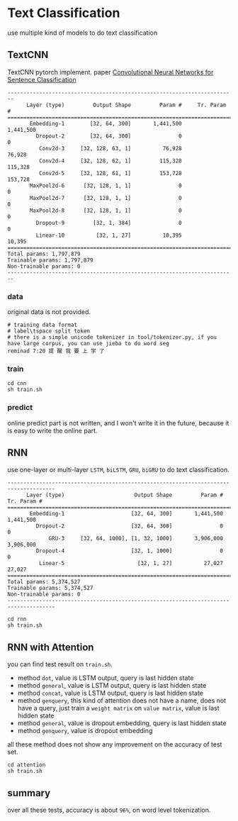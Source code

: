 # Text Classification
use multiple kind of models to do text classification

## TextCNN
TextCNN pytorch implement. paper [Convolutional Neural Networks for Sentence Classification](https://arxiv.org/abs/1408.5882)

```
------------------------------------------------------------------------
      Layer (type)         Output Shape         Param #     Tr. Param #
========================================================================
       Embedding-1        [32, 64, 300]       1,441,500       1,441,500
         Dropout-2        [32, 64, 300]               0               0
          Conv2d-3     [32, 128, 63, 1]          76,928          76,928
          Conv2d-4     [32, 128, 62, 1]         115,328         115,328
          Conv2d-5     [32, 128, 61, 1]         153,728         153,728
       MaxPool2d-6      [32, 128, 1, 1]               0               0
       MaxPool2d-7      [32, 128, 1, 1]               0               0
       MaxPool2d-8      [32, 128, 1, 1]               0               0
         Dropout-9         [32, 1, 384]               0               0
         Linear-10          [32, 1, 27]          10,395          10,395
========================================================================
Total params: 1,797,879
Trainable params: 1,797,879
Non-trainable params: 0
------------------------------------------------------------------------
```

### data
original data is not provided.

```
# training data format
# label\tspace split token
# there is a simple unicode tokenizer in tool/tokenizer.py, if you have large corpus, you can use jieba to do word seg
reminad	7:20 提 醒 我 要 上 学 了
```

### train

```
cd cnn
sh train.sh
```

### predict

online predict part is not written, and I won't write it in the future, because it is easy to write the online part.

## RNN

use one-layer or multi-layer `LSTM`, `biLSTM`, `GRU`, `biGRU` to do text classification.

```
-------------------------------------------------------------------------------------
      Layer (type)                      Output Shape         Param #     Tr. Param #
=====================================================================================
       Embedding-1                     [32, 64, 300]       1,441,500       1,441,500
         Dropout-2                     [32, 64, 300]               0               0
             GRU-3     [32, 64, 1000], [1, 32, 1000]       3,906,000       3,906,000
         Dropout-4                     [32, 1, 1000]               0               0
          Linear-5                       [32, 1, 27]          27,027          27,027
=====================================================================================
Total params: 5,374,527
Trainable params: 5,374,527
Non-trainable params: 0
-------------------------------------------------------------------------------------
```

```
cd rnn
sh train.sh
```

## RNN with Attention

you can find test result on `train.sh`.

 - method `dot`, value is LSTM output, query is last hidden state
 - method `general`, value is LSTM output, query is last hidden state
 - method `concat`, value is LSTM output, query is last hidden state
 - method `genquery`, this kind of attention does not have a name, does not have a query, just train a `weight matrix` on `value matrix`, value is last hidden state
 - method `general`, value is dropout embedding, query is last hidden state
 - method `genquery`, value is dropout embedding

all these method does not show any improvement on the accuracy of test set.

```
cd attention
sh train.sh
```

## summary

over all these tests, accuracy is about `96%`, on word level tokenization.

